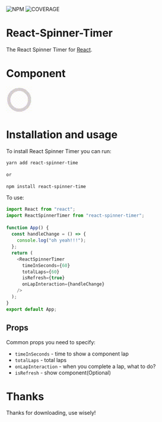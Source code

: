 ![NPM](https://img.shields.io/npm/v/react-spinner-timer.svg)
![COVERAGE](https://img.shields.io/codacy/coverage/react-spinner-timer)


# React-Spinner-Timer

The React Spinner Timer for [React](https://reactjs.com).

# Component

![React Spinner Timer](https://github.com/danielcsbatista/react-spinner-time/blob/assets/exempleSpinnerTimer.gif)

# Installation and usage

To install React Spinner Timer you can run:

```
yarn add react-spinner-time

or

npm install react-spinner-time
```

To use:

```js
import React from "react";
import ReactSpinnerTimer from "react-spinner-timer";

function App() {
  const handleChange = () => {
    console.log("oh yeah!!!");
  };
  return (
    <ReactSpinnerTimer
      timeInSeconds={60}
      totalLaps={60}
      isRefresh={true}
      onLapInteraction={handleChange}
    />
  );
}
export default App;

```

## Props

Common props you need to specify:

- `timeInSeconds` - time to show a component lap
- `totalLaps` - total laps
- `onLapInteraction` - when you complete a lap, what to do?
- `isRefresh` - show component(Optional)

# Thanks

Thanks for downloading, use wisely!
